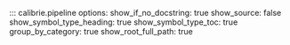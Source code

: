 ::: calibrie.pipeline
	options:
		show_if_no_docstring: true
		show_source: false
		show_symbol_type_heading: true
		show_symbol_type_toc: true
        group_by_category: true
        show_root_full_path: true
